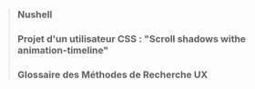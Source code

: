 > ### Nushell
> ### Projet d'un utilisateur CSS : "Scroll shadows withe animation-timeline"
> ### Glossaire des Méthodes de Recherche UX

